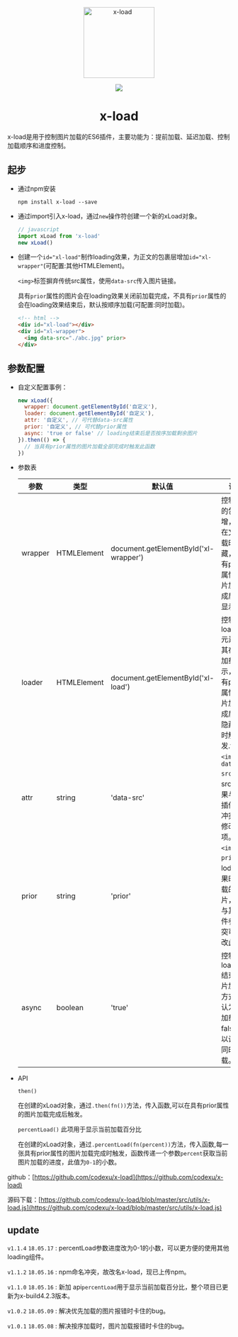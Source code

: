 <p align="center"><img width="160" src="https://github.com/codexu/_images/blob/master/x-logo/x-load.png?raw=true" alt="x-load"></p>

<p align="center">
  <img src="https://img.shields.io/badge/version-1.1.4-blue.svg">
</p>

<h1 align="center">x-load</h1>

x-load是用于控制图片加载的ES6插件，主要功能为：提前加载、延迟加载、控制加载顺序和进度控制。

## 起步

- 通过npm安装

  ```
  npm install x-load --save
  ```

- 通过import引入x-load，通过`new`操作符创建一个新的xLoad对象。

  ```javascript
  // javascript
  import xLoad from 'x-load'
  new xLoad()
  ```

- 创建一个`id="xl-load"`制作loading效果，为正文的包裹层增加`id="xl-wrapper"`(可配置:其他HTMLElement)。

  `<img>`标签摒弃传统src属性，使用`data-src`传入图片链接。

  具有`prior`属性的图片会在loading效果关闭前加载完成，不具有`prior`属性的会在loading效果结束后，默认按顺序加载(可配置:同时加载)。

  ```html
  <!-- html -->
  <div id="xl-load"></div>
  <div id="xl-wrapper">
    <img data-src="./abc.jpg" prior>
  </div>
  ```

## 参数配置

- 自定义配置事例：

  ```javascript
  new xLoad({
    wrapper: document.getElementById('自定义'),
    loader: document.getElementById('自定义'),
    attr: '自定义', // 可代替data-src属性
    prior: '自定义', // 可代替prior属性
    async: 'true or false' // loading结束后是否按序加载剩余图片
  }).then(() => {
    // 当具有prior属性的图片加载全部完成时触发此函数
  })
  ```

- 参数表

  | 参数 | 类型 | 默认值 | 说明 |
  | - | - | - | - | 
  | wrapper | HTMLElement | document.getElementById('xl-wrapper') | 控制正文的包裹层增，使其在文档加载时隐藏，在具有prior属性的图片加载完成后自动显示。 |
  | loader | HTMLElement | document.getElementById('xl-load') | 控制loading元素，使其在文档加载时显示，在具有prior属性的图片加载完成后自动隐藏，同时触发.then() |
  | attr | string | 'data-src' | `<img data-src>`代替src，如果与其他插件参数冲突可以修改此项。 |
  | prior | string | 'prior' | `<img prior>`在loding效果时要加载的图片，如果与其他插件参数冲突可以修改此项。 |
  | async | boolean | 'true' | 控制loading结束后图片加载的方式，默认为按序加载，false可以设置为同时加载。 |

- API

  `then()`

  在创建的xLoad对象，通过`.then(fn())`方法，传入函数,可以在具有prior属性的图片加载完成后触发。

  `percentLoad()` 此项用于显示当前加载百分比

  在创建的xLoad对象，通过`.percentLoad(fn(percent))`方法，传入函数,每一张具有prior属性的图片加载完成时触发，函数传递一个参数`percent`获取当前图片加载的进度，此值为`0-1`的小数。

github：[https://github.com/codexu/x-load](https://github.com/codexu/x-load)
  
源码下载：[https://github.com/codexu/x-load/blob/master/src/utils/x-load.js](https://github.com/codexu/x-load/blob/master/src/utils/x-load.js)

## update

`v1.1.4` `18.05.17` : percentLoad参数进度改为0-1的小数，可以更方便的使用其他loading组件。

`v1.1.2` `18.05.16` : npm命名冲突，故改名x-load，现已上传npm。

`v1.1.0` `18.05.16` : 新加 api`percentLoad`用于显示当前加载百分比，整个项目已更新为x-build4.2.3版本。

`v1.0.2` `18.05.09` : 解决优先加载的图片报错时卡住的bug。

`v1.0.1` `18.05.08` : 解决按序加载时，图片加载报错时卡住的bug。